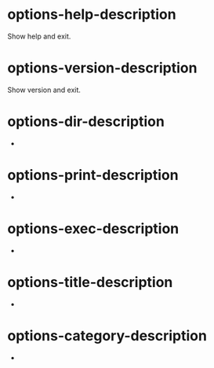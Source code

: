 # options-help-description
Show help and exit.

# options-version-description
Show version and exit.

# options-dir-description
-

# options-print-description
-

# options-exec-description
-

# options-title-description
-

# options-category-description
-


